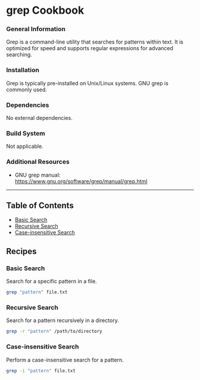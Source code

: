 # grep Cookbook

### General Information
Grep is a command-line utility that searches for patterns within text. It is optimized for speed and supports regular expressions for advanced searching.


### Installation
Grep is typically pre-installed on Unix/Linux systems. GNU grep is commonly used.


### Dependencies
No external dependencies.


### Build System
Not applicable.


### Additional Resources
- GNU grep manual: https://www.gnu.org/software/grep/manual/grep.html


---

## Table of Contents

- [Basic Search](#basic-search)
- [Recursive Search](#recursive-search)
- [Case-insensitive Search](#case-insensitive-search)

## Recipes

### Basic Search

Search for a specific pattern in a file.

```bash
grep "pattern" file.txt

```
### Recursive Search

Search for a pattern recursively in a directory.

```bash
grep -r "pattern" /path/to/directory

```
### Case-insensitive Search

Perform a case-insensitive search for a pattern.

```bash
grep -i "pattern" file.txt

```
